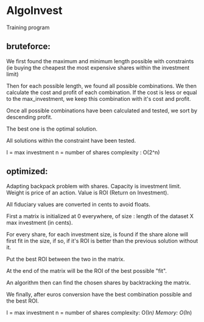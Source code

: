 # AlgoInvest
Training program


## bruteforce:

We first found the maximum and minimum length possible with constraints (ie buying the cheapest the most expensive shares within the investment limit)

Then for each possible length, we found all possible combinations.
We then calculate the cost and profit of each combination.
If the cost is less or equal to the max_investment, we keep this combination with it's cost and profit.

Once all possible combinations have been calculated and tested, we sort by descending profit.

The best one is the optimal solution.

All solutions within the constraint have been tested.

I = max investment
n = number of shares
complexity : O(2^n)

## optimized:

Adapting backpack problem with shares. Capacity is investment limit. Weight is price of an action. Value is ROI (Return on Investment).

All fiduciary values are converted in cents to avoid floats.

First a matrix is initialized at 0 everywhere, of size : length of the dataset X  max investment (in cents).

For every share, for each investment size, is found if the share alone will first fit in the size, if so, if it's ROI is better than the previous solution without it.

Put the best ROI between the two in the matrix.

At the end of the matrix will be the ROI of the best possible "fit".

An algorithm then can find the chosen shares by backtracking the matrix.

We finally, after euros conversion have the best combination possible and the best ROI.

I = max investment
n = number of shares 
complexity: O(I*n)
Memory: O(I*n)

